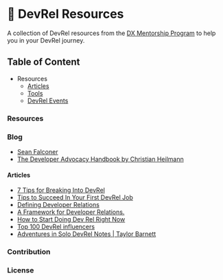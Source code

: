 # 
# 📕 DevRel Resources

A collection of DevRel resources from the [DX Mentorship Program](https://www.dxmentorship.com/) to help you in your DevRel journey. 

## Table of Content
- Resources
   - [Articles](###Articles) 
   - [Tools](###Tools)
   - [DevRel Events](###Events)

### Resources

### Blog
- [Sean Falconer](https://thefalc.com/)
- [The Developer Advocacy Handbook by Christian Heilmann](https://developer-advocacy.com/)

#### Articles
- [7 Tips for Breaking Into DevRel](https://dev.to/dabit3/7-tips-for-breaking-into-devrel-7jk)
- [Tips to Succeed In Your First DevRel Job](https://dev.to/blackgirlbytes/tips-to-succeed-in-your-first-devrel-job-48m7)
- [Defining Developer Relations](https://www.leggetter.co.uk/2016/02/03/defining-developer-relations.html)
- [A Framework for Developer Relations.](https://devrelbook.substack.com/p/a-framework-for-developer-relations?s=r)
- [How to Start Doing Dev Rel Right Now](https://www.samjulien.com/how-to-start-doing-dev-rel-right-now)
- [Top 100 DevRel influencers](https://www.ecairn.com/blog/update-top-100-devrel#.YlZqdWQ40QA.twitter=)
- [Adventures in Solo DevRel Notes | Taylor Barnett](https://taylorbar.net/posts/adventures-in-solo-devrel-notes/)

### Contribution

### License
